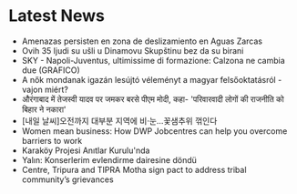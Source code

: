 # Latest News
-  Amenazas persisten en zona de deslizamiento en Aguas Zarcas
-  Ovih 35 ljudi su ušli u Dinamovu Skupštinu bez da su birani
-  SKY - Napoli-Juventus, ultimissime di formazione: Calzona ne cambia due (GRAFICO)
-  A nők mondanak igazán lesújtó véleményt a magyar felsőoktatásról - vajon miért?
-  औरंगाबाद में तेजस्वी यादव पर जमकर बरसे पीएम मोदी, कहा- 'परिवारवादी लोगों की राजनीति को बिहार ने नकारा'
-  [내일 날씨]오전까지 대부분 지역에 비·눈…꽃샘추위 꺾인다
-  Women mean business: How DWP Jobcentres can help you overcome barriers to work
-  Karaköy Projesi Anıtlar Kurulu'nda
-  Yalın: Konserlerim evlendirme dairesine döndü
-  Centre, Tripura and TIPRA Motha sign pact to address tribal community’s grievances
